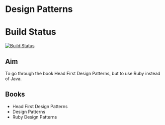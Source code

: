 # Design Patterns

# Build Status
[![Build Status](https://secure.travis-ci.org/snowblink/design-patterns.png?branch=travis-ci)](http://travis-ci.org/snowblink/design-patterns)

## Aim
To go through the book Head First Design Patterns, but to use Ruby instead of Java.

## Books
* Head First Design Patterns
* Design Patterns
* Ruby Design Patterns


